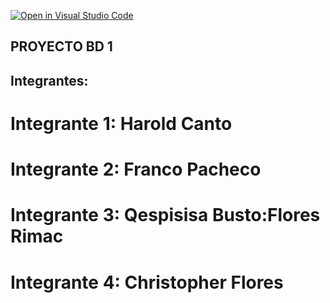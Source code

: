 [![Open in Visual Studio Code](https://classroom.github.com/assets/open-in-vscode-c66648af7eb3fe8bc4f294546bfd86ef473780cde1dea487d3c4ff354943c9ae.svg)](https://classroom.github.com/online_ide?assignment_repo_id=8699321&assignment_repo_type=AssignmentRepo)
## PROYECTO BD 1

## Integrantes: 
# Integrante 1: Harold Canto
# Integrante 2: Franco Pacheco
# Integrante 3: Qespisisa Busto:Flores Rimac
# Integrante 4: Christopher Flores
